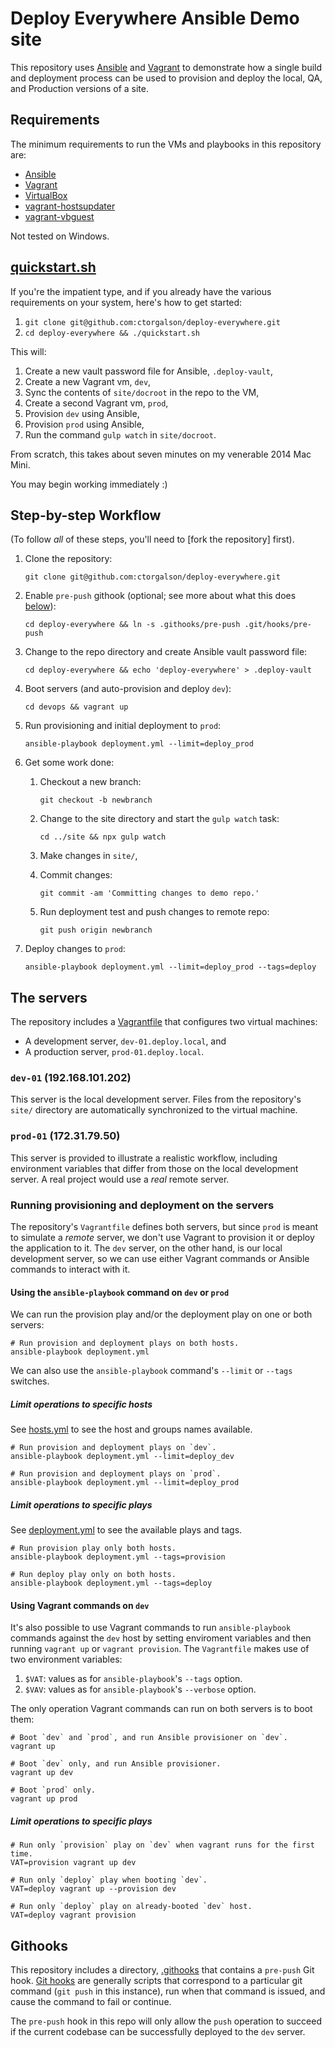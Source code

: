 # Deploy Everywhere Ansible Demo site

This repository uses [Ansible] and [Vagrant] to demonstrate how a single build and deployment process can be used to provision and deploy the local, QA, and Production versions of a site.

## Requirements

The minimum requirements to run the VMs and playbooks in this repository are:

- [Ansible]
- [Vagrant]
- [VirtualBox]
- [vagrant-hostsupdater]
- [vagrant-vbguest]

Not tested on Windows.

## [quickstart.sh]

If you're the impatient type, and if you already have the various requirements on your system, here's how to get started:

1. `git clone git@github.com:ctorgalson/deploy-everywhere.git`
2. `cd deploy-everywhere && ./quickstart.sh`

This will:

1. Create a new vault password file for Ansible, `.deploy-vault`,
2. Create a new Vagrant vm, `dev`,
3. Sync the contents of `site/docroot` in the repo to the VM,
4. Create a second Vagrant vm, `prod`,
5. Provision `dev` using Ansible,
6. Provision `prod` using Ansible,
7. Run the command `gulp watch` in `site/docroot`.

From scratch, this takes about seven minutes on my venerable 2014 Mac Mini.

You may begin working immediately :)

## Step-by-step Workflow

(To follow _all_ of these steps, you'll need to [fork the repository] first).

1. Clone the repository:

    `git clone git@github.com:ctorgalson/deploy-everywhere.git`

2. Enable `pre-push` githook (optional; see more about what this does [below](#requirements)):

    `cd deploy-everywhere && ln -s .githooks/pre-push .git/hooks/pre-push`

2. Change to the repo directory and create Ansible vault password file:

    `cd deploy-everywhere && echo 'deploy-everywhere' > .deploy-vault`

3. Boot servers (and auto-provision and deploy `dev`):

    `cd devops && vagrant up`

4. Run provisioning and initial deployment to `prod`:

    `ansible-playbook deployment.yml --limit=deploy_prod`

5. Get some work done:
    1. Checkout a new branch:

        `git checkout -b newbranch`

    2. Change to the site directory and start the `gulp watch` task:

        `cd ../site && npx gulp watch`

    3. Make changes in `site/`,
    4. Commit changes:

        `git commit -am 'Committing changes to demo repo.'`

    5. Run deployment test and push changes to remote repo:

        `git push origin newbranch`

6. Deploy changes to `prod`:

    `ansible-playbook deployment.yml --limit=deploy_prod --tags=deploy`

## The servers

The repository includes a [Vagrantfile] that configures two virtual
machines:

- A development server, `dev-01.deploy.local`, and
- A production server, `prod-01.deploy.local`.

### `dev-01` (192.168.101.202)

This server is the local development server. Files from the repository's `site/` directory are automatically synchronized to the virtual machine.

### `prod-01` (172.31.79.50)

This server is provided to illustrate a realistic workflow, including environment variables that differ from those on the local development server. A real project would use a _real_ remote server.

### Running provisioning and deployment on the servers

The repository's `Vagrantfile` defines both servers, but since `prod` is meant to simulate a _remote_ server, we don't use Vagrant to provision it or deploy the application to it. The `dev` server, on the other hand, is our local development server, so we can use either Vagrant commands or Ansible commands to interact with it.

#### Using the `ansible-playbook` command on `dev` or `prod`

We can run the provision play and/or the deployment play on one or both servers:

```
# Run provision and deployment plays on both hosts.
ansible-playbook deployment.yml
```

We can also use the `ansible-playbook` command's `--limit` or `--tags` switches.

##### Limit operations to specific hosts

See [hosts.yml] to see the host and groups names available.

```
# Run provision and deployment plays on `dev`.
ansible-playbook deployment.yml --limit=deploy_dev
```

```
# Run provision and deployment plays on `prod`.
ansible-playbook deployment.yml --limit=deploy_prod
```

##### Limit operations to specific plays

See [deployment.yml] to see the available plays and tags.

```
# Run provision play only both hosts.
ansible-playbook deployment.yml --tags=provision
```

```
# Run deploy play only on both hosts.
ansible-playbook deployment.yml --tags=deploy
```

#### Using Vagrant commands on `dev`

It's also possible to use Vagrant commands to run `ansible-playbook` commands against the `dev` host by setting enviroment variables and then running `vagrant up` or `vagrant provision`. The `Vagrantfile` makes use of two environment variables:

1. `$VAT`: values as for `ansible-playbook`'s `--tags` option.
2. `$VAV`: values as for `ansible-playbook`'s `--verbose` option.

The only operation Vagrant commands can run on both servers is to boot them:

```
# Boot `dev` and `prod`, and run Ansible provisioner on `dev`.
vagrant up
```

```
# Boot `dev` only, and run Ansible provisioner.
vagrant up dev
```

```
# Boot `prod` only.
vagrant up prod
```

##### Limit operations to specific plays

```
# Run only `provision` play on `dev` when vagrant runs for the first time.
VAT=provision vagrant up dev
```

```
# Run only `deploy` play when booting `dev`.
VAT=deploy vagrant up --provision dev
```

```
# Run only `deploy` play on already-booted `dev` host.
VAT=deploy vagrant provision
```

## Githooks

This repository includes a directory, [.githooks] that contains a `pre-push` Git hook. [Git hooks] are generally scripts that correspond to a particular git command (`git push` in this instance), run when that command is issued, and cause the command to fail or continue.

The `pre-push` hook in this repo will only allow the `push` operation to succeed if the current codebase can be successfully deployed to the `dev` server.

[Vagrant]: https://www.vagrantup.com/
[Ansible]: https://www.ansible.com/
[VirtualBox]: https://www.virtualbox.org/
[vagrant-hostsupdater]: https://github.com/cogitatio/vagrant-hostsupdater
[vagrant-vbguest]: https://github.com/dotless-de/vagrant-vbguest
[quickstart.sh]: https://github.com/ctorgalson/deploy-everywhere/blob/master/quickstart.sh
[Vagrantfile]: https://github.com/ctorgalson/deploy-everywhere/blob/master/devops/Vagrantfile
[hosts.yml]: https://github.com/ctorgalson/deploy-everywhere/blob/master/devops/hosts.yml
[deployment.yml]: https://github.com/ctorgalson/deploy-everywhere/blob/master/devops/deployment.yml
[.githooks]: https://github.com/ctorgalson/deploy-everywhere/blob/master/.githooks
[Git hooks]: https://git-scm.com/book/en/v2/Customizing-Git-Git-Hooks
